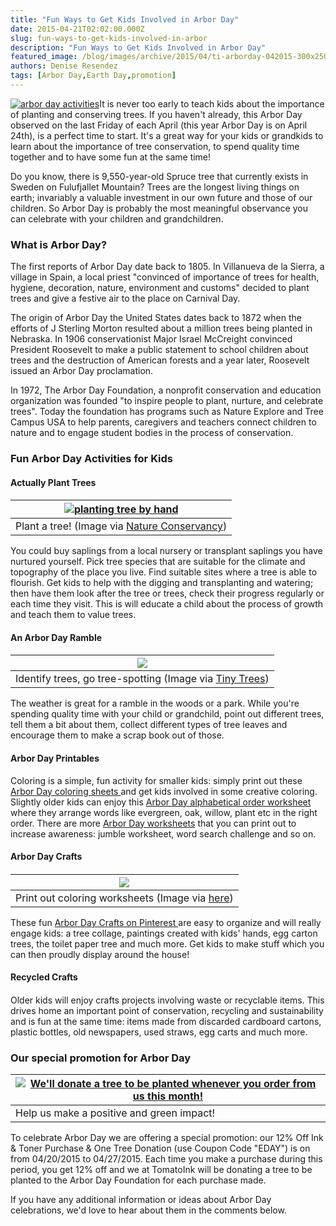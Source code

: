 ```yaml
---
title: "Fun Ways to Get Kids Involved in Arbor Day"
date: 2015-04-21T02:02:00.000Z
slug: fun-ways-to-get-kids-involved-in-arbor
description: "Fun Ways to Get Kids Involved in Arbor Day"
featured_image: /blog/images/archive/2015/04/ti-arborday-042015-300x250.jpg
authors: Denise Resendez
tags: [Arbor Day,Earth Day,promotion]
---
```


[![arbor day activities ](/blog/images/archive/2015/04/ti-arborday-042015-300x250.jpg "Fun Ways to Get Kids Invovled in Arbor Day ")](/blog/images/archive/2015/04/ti-arborday-042015-300x250.jpg)It is never too early to teach kids about the importance of planting and conserving trees. If you haven't already, this Arbor Day observed on the last Friday of each April (this year Arbor Day is on April 24th), is a perfect time to start. It's a great way for your kids or grandkids to learn about the importance of tree conservation, to spend quality time together and to have some fun at the same time!

Do you know, there is 9,550-year-old Spruce tree that currently exists in Sweden on Fulufjallet Mountain? Trees are the longest living things on earth; invariably a valuable investment in our own future and those of our children. So Arbor Day is probably the most meaningful observance you can celebrate with your children and grandchildren.

### What is Arbor Day?

The first reports of Arbor Day date back to 1805\. In Villanueva de la Sierra, a village in Spain, a local priest "convinced of importance of trees for health, hygiene, decoration, nature, environment and customs" decided to plant trees and give a festive air to the place on Carnival Day.

The origin of Arbor Day the United States dates back to 1872 when the efforts of J Sterling Morton resulted about a million trees being planted in Nebraska. In 1906 conservationist Major Israel McCreight convinced President Roosevelt to make a public statement to school children about trees and the destruction of American forests and a year later, Roosevelt issued an Arbor Day proclamation.

In 1972, The Arbor Day Foundation, a nonprofit conservation and education organization was founded "to inspire people to plant, nurture, and celebrate trees". Today the foundation has programs such as Nature Explore and Tree Campus USA to help parents, caregivers and teachers connect children to nature and to engage student bodies in the process of conservation.

### Fun Arbor Day Activities for Kids

#### Actually Plant Trees

#### 

| [![planting tree by hand ](/blog/images/archive/2015/04/PBT-hero-1020x477.jpg "Plant a Tree This Arbor or Earth Day ")](/blog/images/archive/2015/04/PBT-hero-1020x477.jpg) |
| --------------------------------------------------------------------------------------------------------------------------------------------------------------------------- |
| Plant a tree! (Image via [Nature Conservancy](https://www.pinterest.com/familythemeday/tree-crafts-and-arbor-day-projects-for-kids/))                                       |

You could buy saplings from a local nursery or transplant saplings you have nurtured yourself. Pick tree species that are suitable for the climate and topography of the place you live. Find suitable sites where a tree is able to flourish. Get kids to help with the digging and transplanting and watering; then have them look after the tree or trees, check their progress regularly or each time they visit. This is will educate a child about the process of growth and teach them to value trees.

#### An Arbor Day Ramble

#### 

| [![](/blog/images/archive/2015/04/8-Kid-looking-up-in-wonder-1024x682-1020x679.jpeg)](/blog/images/archive/2015/04/8-Kid-looking-up-in-wonder-1024x682-1020x679.jpeg) |
| --------------------------------------------------------------------------------------------------------------------------------------------------------------------- |
| Identify trees, go tree-spotting (Image via [Tiny Trees](https://www.pinterest.com/familythemeday/tree-crafts-and-arbor-day-projects-for-kids/))                      |

The weather is great for a ramble in the woods or a park. While you're spending quality time with your child or grandchild, point out different trees, tell them a bit about them, collect different types of tree leaves and encourage them to make a scrap book out of those.

#### Arbor Day Printables

Coloring is a simple, fun activity for smaller kids: simply print out these [Arbor Day coloring sheets ](http://www.apples4theteacher.com/coloring-pages/arbor-day/)and get kids involved in some creative coloring. Slightly older kids can enjoy this [Arbor Day alphabetical order worksheet ](http://www.apples4theteacher.com/holidays/arbor-day/printables/alpha.html)where they arrange words like evergreen, oak, willow, plant etc in the right order. There are more [Arbor Day worksheets](http://www.apples4theteacher.com/holidays/arbor-day/printables/) that you can print out to increase awareness: jumble worksheet, word search challenge and so on.

#### Arbor Day Crafts

#### 

| [![](/blog/images/archive/2015/04/color-by-nymber-working-together-.jpg)](/blog/images/archive/2015/04/color-by-nymber-working-together-.jpg) |
| --------------------------------------------------------------------------------------------------------------------------------------------- |
| Print out coloring worksheets (Image via [here](http://www.notimeforflashcards.com/category/letter-recognition))                              |

These fun [Arbor Day Crafts on Pinterest ](https://www.pinterest.com/familythemeday/tree-crafts-and-arbor-day-projects-for-kids/)are easy to organize and will really engage kids: a tree collage, paintings created with kids' hands, egg carton trees, the toilet paper tree and much more. Get kids to make stuff which you can then proudly display around the house!

#### 

#### Recycled Crafts

#### 

Older kids will enjoy crafts projects involving waste or recyclable items. This drives home an important point of conservation, recycling and sustainability and is fun at the same time: items made from discarded cardboard cartons, plastic bottles, old newspapers, used straws, egg carts and much more.

### Our special promotion for Arbor Day

| [![](/blog/images/archive/2015/04/TomatoInk-1020x378.png "We'll donate a tree to be planted whenever you order from us this month! ")](/blog/images/archive/2015/04/TomatoInk-1020x378.png) |
| ------------------------------------------------------------------------------------------------------------------------------------------------------------------------------------------- |
| Help us make a positive and green impact!                                                                                                                                                   |

To celebrate Arbor Day we are offering a special promotion: our 12% Off Ink & Toner Purchase & One Tree Donation (use Coupon Code "EDAY") is on from 04/20/2015 to 04/27/2015\. Each time you make a purchase during this period, you get 12% off and we at TomatoInk will be donating a tree to be planted to the Arbor Day Foundation for each purchase made.

If you have any additional information or ideas about Arbor Day celebrations, we'd love to hear about them in the comments below.